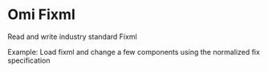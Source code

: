 # Omi Fixml

Read and write industry standard Fixml

Example: Load fixml and change a few components using the normalized fix specification
